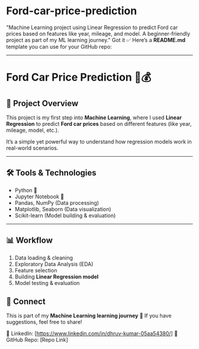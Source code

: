 # Ford-car-price-prediction
"Machine Learning project using Linear Regression to predict Ford car prices based on features like year, mileage, and model. A beginner-friendly project as part of my ML learning journey."
Got it ✅ Here’s a **README.md** template you can use for your GitHub repo:

---

# Ford Car Price Prediction 🚗💰

## 📌 Project Overview

This project is my first step into **Machine Learning**, where I used **Linear Regression** to predict **Ford car prices** based on different features (like year, mileage, model, etc.).

It’s a simple yet powerful way to understand how regression models work in real-world scenarios.

---

## 🛠️ Tools & Technologies

* Python 🐍
* Jupyter Notebook 📓
* Pandas, NumPy (Data processing)
* Matplotlib, Seaborn (Data visualization)
* Scikit-learn (Model building & evaluation)

---

## 📊 Workflow

1. Data loading & cleaning
2. Exploratory Data Analysis (EDA)
3. Feature selection
4. Building **Linear Regression model**
5. Model testing & evaluation

## 📢 Connect

This is part of my **Machine Learning learning journey** 🚀
If you have suggestions, feel free to share!

🔗 LinkedIn: \[https://www.linkedin.com/in/dhruv-kumar-05aa54380/]
🔗 GitHub Repo: \[Repo Link]


